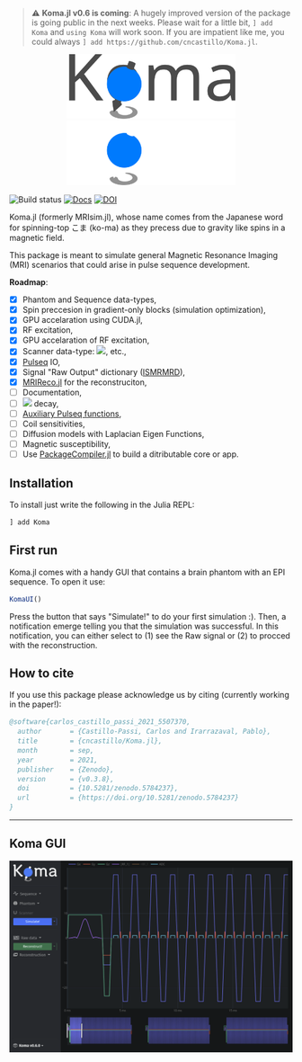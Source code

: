 > :warning: **Koma.jl v0.6 is coming**: A hugely improved version of the package is going public in the next weeks. Please wait for a little bit, `] add Koma` and `using Koma` will work soon. If you are impatient like me, you could always `] add https://github.com/cncastillo/Koma.jl`.

<p align="center">
<img width="300px" src="./src/ui/assets/Logo.svg#gh-light-mode-only"/>
<img width="300px" src="./src/ui/assets/Logo_dark.svg#gh-dark-mode-only"/>
</p>

![Build status](https://github.com/cncastillo/Koma.jl/actions/workflows/ci.yml/badge.svg)
[![Docs](https://img.shields.io/badge/docs-dev-blue.svg)](https://cncastillo.github.io/Koma.jl/) [![DOI](https://zenodo.org/badge/252201289.svg)](https://zenodo.org/badge/latestdoi/252201289)


Koma.jl (formerly MRIsim.jl), whose name comes from the Japanese word for spinning-top こま (ko-ma) as they precess due to gravity like spins in a magnetic field. 

This package is meant to simulate general Magnetic Resonance Imaging (MRI) scenarios that could arise in pulse sequence development. 

**Roadmap**:
 - [x] Phantom and Sequence data-types,
 - [x] Spin preccesion in gradient-only blocks (simulation optimization),
 - [x] GPU accelaration using CUDA.jl,
 - [x] RF excitation,
 - [x] GPU accelaration of RF excitation,
 - [x] Scanner data-type: <img src="https://latex.codecogs.com/gif.latex?B_0,\,B_1,\,G_{\max},\,S_{\max}">, etc.,
 - [x] [Pulseq](https://github.com/imr-framework/pypulseq) IO,
 - [x] Signal "Raw Output" dictionary ([ISMRMRD](https://ismrmrd.github.io/)),
 - [x] [MRIReco.jl](https://magneticresonanceimaging.github.io/MRIReco.jl/latest/) for the reconstruciton,
 - [ ] Documentation,
 - [ ] <img src="https://latex.codecogs.com/gif.latex?T_{2}^{*}"> decay,
 - [ ] [Auxiliary Pulseq functions](https://github.com/imr-framework/pypulseq/tree/master/pypulseq),
 - [ ] Coil sensitivities,
 - [ ] Diffusion models with Laplacian Eigen Functions,
 - [ ] Magnetic susceptibility,
 - [ ] Use [PackageCompiler.jl](https://julialang.github.io/PackageCompiler.jl/dev/apps.html) to build a ditributable core or app.

## Installation
To install just write the following in the Julia REPL:

```julia
] add Koma
```
## First run
Koma.jl comes with a handy GUI that contains a brain phantom with an EPI sequence. To open it use:

```julia
KomaUI()
```
Press the button that says "Simulate!" to do your first simulation :). Then, a notification emerge telling you that the simulation was successful. In this notification, you can either select to (1) see the Raw signal or (2) to procced with the reconstruction.

## How to cite
If you use this package please acknowledge us by citing (currently working in the paper!):

```bibtex
@software{carlos_castillo_passi_2021_5507370,
  author       = {Castillo-Passi, Carlos and Irarrazaval, Pablo},
  title        = {cncastillo/Koma.jl},
  month        = sep,
  year         = 2021,
  publisher    = {Zenodo},
  version      = {v0.3.8},
  doi          = {10.5281/zenodo.5784237},
  url          = {https://doi.org/10.5281/zenodo.5784237}
}
```

---

## Koma GUI

![Koma](others/GUI.png)
